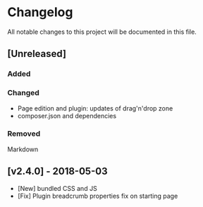 # Changelog
All notable changes to this project will be documented in this file.  

## [Unreleased]  
### Added  
 

### Changed  
* Page edition and plugin: updates of drag'n'drop zone  
* composer.json and dependencies  

### Removed  


Markdown
## [v2.4.0] - 2018-05-03
* [New] bundled CSS and JS
* [Fix] Plugin breadcrumb properties fix on starting page